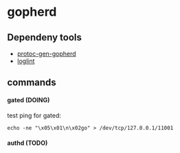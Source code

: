gopherd
=======

## Dependeny tools

* [protoc-gen-gopherd](https://github.com/gopherd/tools/tree/main/cmd/protoc-gen-gopherd)
* [loglint](https://github.com/gopherd/log/tree/main/cmd/loglint)

## commands

#### gated (DOING)

test ping for gated:

```
echo -ne "\x05\x01\n\x02go" > /dev/tcp/127.0.0.1/11001
```

#### authd (TODO)
